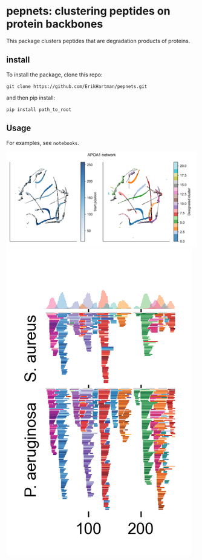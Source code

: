 # pepnets: clustering peptides on protein backbones

This package clusters peptides that are degradation products of proteins.

## install
To install the package, clone this repo:
```
git clone https://github.com/ErikHartman/pepnets.git
```
and then pip install:
```
pip install path_to_root
```
## Usage
For examples, see `notebooks`.

![network](plots/APOA1.png "network")
![peptigram](plots/APOA1_pg.png "peptigram")

